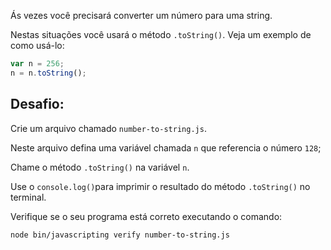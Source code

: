 Ás vezes você precisará converter um número para uma string.

Nestas situações você usará o método `.toString()`. Veja um exemplo de como usá-lo:

```js
var n = 256;
n = n.toString();
```

## Desafio:

Crie um arquivo chamado `number-to-string.js`.

Neste arquivo defina uma variável chamada `n` que referencia o número `128`;

Chame o método `.toString()` na variável `n`.

Use o `console.log()`para imprimir o resultado do método `.toString()` no terminal.

Verifique se o seu programa está correto executando o comando:

```bash
node bin/javascripting verify number-to-string.js
```
